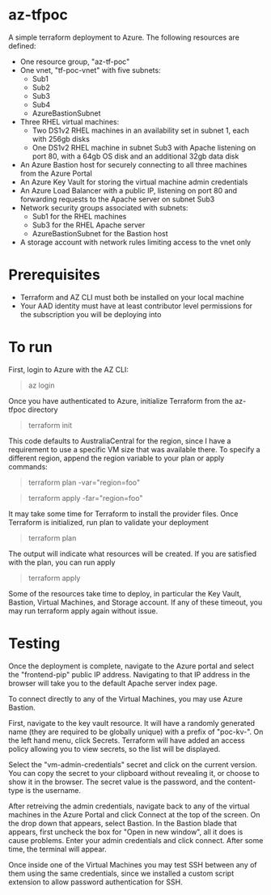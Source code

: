 # az-tfpoc
 A simple terraform deployment to Azure. The following resources are defined:
 - One resource group, "az-tf-poc"
 - One vnet, "tf-poc-vnet" with five subnets:
   - Sub1
   - Sub2
   - Sub3
   - Sub4
   - AzureBastionSubnet
 - Three RHEL virtual machines:
   - Two DS1v2 RHEL machines in an availability set in subnet 1, each with 256gb disks
   - One DS1v2 RHEL machine in subnet Sub3 with Apache listening on port 80, with a 64gb OS disk and an additional 32gb data disk
 - An Azure Bastion host for securely connecting to all three machines from the Azure Portal
 - An Azure Key Vault for storing the virtual machine admin credentials
 - An Azure Load Balancer with a public IP, listening on port 80 and forwarding requests to the Apache server on subnet Sub3
 - Network security groups associated with subnets:
   - Sub1 for the RHEL machines
   - Sub3 for the RHEL Apache server
   - AzureBastionSubnet for the Bastion host
 - A storage account with network rules limiting access to the vnet only 

 
# Prerequisites
- Terraform and AZ CLI must both be installed on your local machine
- Your AAD identity must have at least contributor level permissions for the subscription you will be deploying into

# To run
First, login to Azure with the AZ CLI:

> az login

Once you have authenticated to Azure, initialize Terraform from the az-tfpoc directory

> terraform init

This code defaults to AustraliaCentral for the region, since I have a requirement to use a specific VM size that was available there. To specify a different region, append the region variable to your plan or apply commands:

> terraform plan -var="region=foo"

> terraform apply -far="region=foo"

It may take some time for Terraform to install the provider files. Once Terraform is initialized, run plan to validate your deployment 
> terraform plan

The output will indicate what resources will be created. If you are satisfied with the plan, you can run apply
> terraform apply

Some of the resources take time to deploy, in particular the Key Vault, Bastion, Virtual Machines, and Storage account. If any of these timeout, you may run terraform apply again without issue.

# Testing
Once the deployment is complete, navigate to the Azure portal and select the "frontend-pip" public IP address. Navigating to that IP address in the browser will take you to the default Apache server index page.

To connect directly to any of the Virtual Machines, you may use Azure Bastion.

First, navigate to the key vault resource. It will have a randomly generated name (they are required to be globally unique) with a prefix of "poc-kv-". On the left hand menu, click Secrets. Terraform will have added an access policy allowing you to view secrets, so the list will be displayed.

Select the "vm-admin-credentials" secret and click on the current version. You can copy the secret to your clipboard without revealing it, or choose to show it in the browser. The secret value is the password, and the content-type is the username.

After retreiving the admin credentials, navigate back to any of the virtual machines in the Azure Portal and click Connect at the top of the screen. On the drop down that appears, select Bastion. In the Bastion blade that appears, first uncheck the box for "Open in new window", all it does is cause problems. Enter your admin credentials and click connect. After some time, the terminal will appear.

Once inside one of the Virtual Machines you may test SSH between any of them using the same credentials, since we installed a custom script extension to allow password authentication for SSH.




